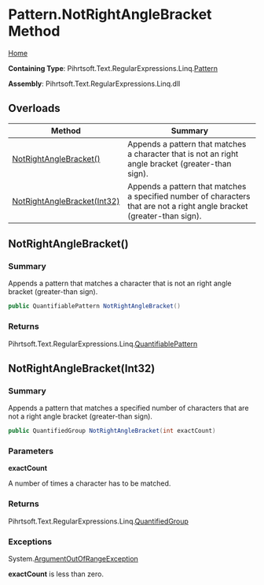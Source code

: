 # Pattern\.NotRightAngleBracket Method

[Home](../../../../../../README.md)

**Containing Type**: Pihrtsoft\.Text\.RegularExpressions\.Linq\.[Pattern](../README.md)

**Assembly**: Pihrtsoft\.Text\.RegularExpressions\.Linq\.dll

## Overloads

| Method | Summary |
| ------ | ------- |
| [NotRightAngleBracket()](#Pihrtsoft_Text_RegularExpressions_Linq_Pattern_NotRightAngleBracket) | Appends a pattern that matches a character that is not an right angle bracket \(greater\-than sign\)\. |
| [NotRightAngleBracket(Int32)](#Pihrtsoft_Text_RegularExpressions_Linq_Pattern_NotRightAngleBracket_System_Int32_) | Appends a pattern that matches a specified number of characters that are not a right angle bracket \(greater\-than sign\)\. |

## NotRightAngleBracket\(\) <a name="Pihrtsoft_Text_RegularExpressions_Linq_Pattern_NotRightAngleBracket"></a>

### Summary

Appends a pattern that matches a character that is not an right angle bracket \(greater\-than sign\)\.

```csharp
public QuantifiablePattern NotRightAngleBracket()
```

### Returns

Pihrtsoft\.Text\.RegularExpressions\.Linq\.[QuantifiablePattern](../../QuantifiablePattern/README.md)

## NotRightAngleBracket\(Int32\) <a name="Pihrtsoft_Text_RegularExpressions_Linq_Pattern_NotRightAngleBracket_System_Int32_"></a>

### Summary

Appends a pattern that matches a specified number of characters that are not a right angle bracket \(greater\-than sign\)\.

```csharp
public QuantifiedGroup NotRightAngleBracket(int exactCount)
```

### Parameters

**exactCount**

A number of times a character has to be matched\.

### Returns

Pihrtsoft\.Text\.RegularExpressions\.Linq\.[QuantifiedGroup](../../QuantifiedGroup/README.md)

### Exceptions

System\.[ArgumentOutOfRangeException](https://docs.microsoft.com/en-us/dotnet/api/system.argumentoutofrangeexception)

**exactCount** is less than zero\.

